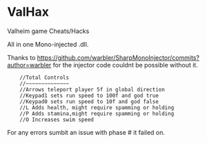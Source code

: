 # ValHax
Valheim game Cheats/Hacks

All in one Mono-injected .dll.


Thanks to https://github.com/warbler/SharpMonoInjector/commits?author=warbler for the injector code couldnt be possible without it.

        //Total Controls
        //~~~~~~~~~~~~~~
        //Arrows teleport player 5f in global direction
        //Keypad1 sets run speed to 100f and god true
        //Keypad0 sets run speed to 10f and god false
        //L Adds health, might require spamming or holding
        //P Adds stamina,might require spamming or holding
        //O Increases swim speed 
        
For any errors sumbit an issue with phase # it failed on.
